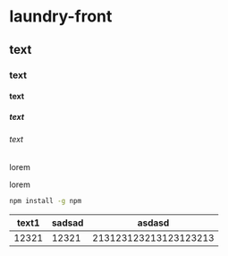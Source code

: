 # laundry-front
## text
### text
#### text
##### text
###### text

lorem

lorem

```bash
npm install -g npm
```

| text1 | sadsad | asdasd |
| --- | --- | --- |
| 12321 | 12321 | 213123123213123123213 |
